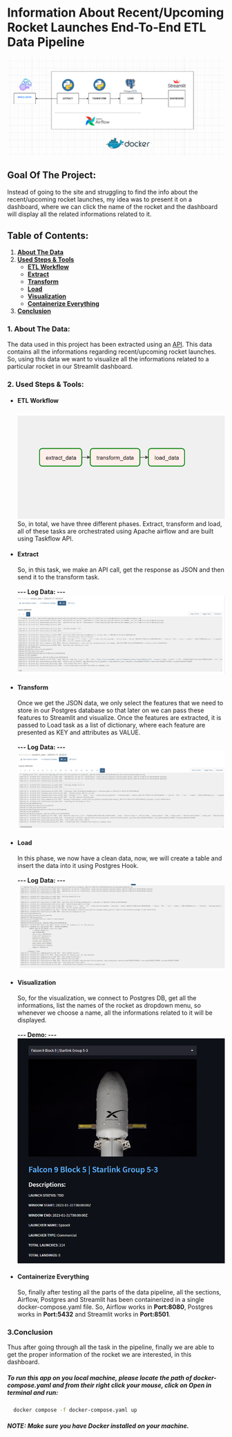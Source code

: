 
# Information About Recent/Upcoming Rocket Launches End-To-End ETL Data Pipeline

<img src="./images/rokcet_etl.png" alt="DE-workflow" title="Data Pipeline Worflow">


## Goal Of The Project:
Instead of going to the site and struggling to find the info about the recent/upcoming rocket launches, my idea was to present it on a dashboard, where we can click the name of the rocket and the dashboard will display all the related informations related to it.


## Table of Contents:
<ol>
    <li><a href="#about_the_data"> <b>About The Data </a></b></li>
    <li><a href="#used_steps_tools"><b>Used Steps & Tools</b>
        <ul>
        <li><a href="etl_workflow"><b> ETL Workflow </a></b></li>
        <li><a href="#extract"><b> Extract </a></b></li>
        <li><a href="#transform"><b> Transform </a> </b></li>
        <li><a href="#load"><b> Load </a> </b></li>
        <li><a href="#viz"><b> Visualization</a></b></li>
        <li><a href="#containerize"><b> Containerize Everything</a></b></li>
        </ul>
    </li>
    <li><a href="#conclusion"><b>Conclusion </a></b> </li>

</ol>

<h3 id ="about_the_data">1. About The Data:</h3>
The data used in this project has been extracted using an <a href="https://ll.thespacedevs.com/2.0.0/launch/upcoming/">API</a>. This data contains all the informations regarding recent/upcoming rocket launches. So, using this data we want to visualize all the informations related to a particular rocket in our Streamlit dashboard.

<h3 id="used_steps_tools">2. Used Steps & Tools:</h3>
    <ul>
        <li>
        <h4 id="etl_workflow">ETL Workflow</h4>
        <img src="./images/etl.png" title="DAG">
        So, in total, we have three different phases.
        Extract, transform and load, all of these tasks are orchestrated using Apache airflow and are built using Taskflow API.
        </li>
        <li>
        <h4 id="extract">Extract</h4>
        So, in this task, we make an API call, get the response as JSON and then send it to the transform task. <br>
        <br>
        <b> --- Log Data: ---</b>
        <img src="./images/extract_log.png", title="LOG File">
        </li>
        <li>
        <h4 id="transform">Transform</h4>
        Once we get the JSON data, we only select the features that we need to store in our Postgres database so that later on we can pass these features to Streamlit and visualize. Once the features are extracted, it is passed to Load task as a list of dictionary, where each feature are presented as KEY and attributes as VALUE. <br>
        <br>
        <b> --- Log Data: ---</b>
          <img src="./images/transform_log.png", title="LOG File">
        </li>
        <li>
        <h4 id="load">Load</h4>
        In this phase, we now have a clean data, now, we will create a table and insert the data into it using Postgres Hook. <br>
        <br>
        <b> --- Log Data: ---</b>
        <img src="./images/load_log.png", title="LOG File">
        </li>
        <li>
        <h4 id="viz">Visualization</h4>
        So, for the visualization, we connect to Postgres DB, get all the informations, list the names of the rocket as dropdown menu, so whenever we choose a name, all the informations related to it will be displayed. <br>
        <br>
        <b>  --- Demo: --- </b>
        <img src="./images/streamlit_demo.png", title="LOG File">
        </li>
        <li>
        <h4 id="containerize"> Containerize Everything </h4>
        So, finally after testing all the parts of the data pipeline, all the sections, Airflow, Postgres and Streamlit has been containerized in a single docker-compose.yaml file.
        So, Airflow works in <b>Port:8080</b>, Postgres works in <b>Port:5432</b> and Streamlit works in <b>Port:8501</b>.
        </li>
    </ul>




<h3 id="conclusion"> 3.Conclusion </h3>
Thus after going through all the task in the pipeline, finally we are able to get the proper information of the rocket we are interested, in this dashboard.

##### To run this app on you local machine, please locate the path of docker-compose.yaml and from their right click your mouse, click on Open in terminal and run:

```bash
  docker compose -f docker-compose.yaml up
```

##### NOTE: Make sure you have Docker installed on your machine.


